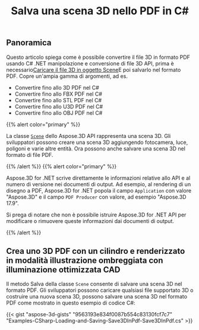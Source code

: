 ﻿---
title: Salva una scena 3D nello PDF in C#
linktitle: Salva una scena 3D nel PDF
type: docs
weight: 60
url: /it/net/save-a-3d-scene-in-the-pdf/
description: La classe Scena dello Aspose.3D API rappresenta una scena 3D. Gli sviluppatori possono costruire una scena 3D aggiungendo fotocamera, luce, poligoni e varie altre entità. Ora possono anche salvare una scena 3D nel formato di file PDF.
---
## **Panoramica**

Questo articolo spiega come è possibile convertire il file 3D in formato PDF usando C# .NET manipolazione e conversione di file 3D API, prima è necessario[Caricare il file 3D in oggetto Scene](https://docs.aspose.com/3d/net/create-and-read-an-existing-3d-scene/)E poi salvarlo nel formato PDF. Copre un'ampia gamma di argomenti, ad es.

- Convertire fino allo 3D PDF nel C#
- Convertire fino allo FBX PDF nel C#
- Convertire fino allo STL PDF nel C#
- Convertire fino allo U3D PDF nel C#
- Convertire fino allo OBJ PDF nel C#

{{% alert color="primary" %}} 

La classe [`Scene`](https://reference.aspose.com/3d/net/aspose.threed/scene) dello Aspose.3D API rappresenta una scena 3D. Gli sviluppatori possono creare una scena 3D aggiungendo fotocamera, luce, poligoni e varie altre entità. Ora possono anche salvare una scena 3D nel formato di file PDF.

{{% /alert %}} {{% alert color="primary" %}} 

Aspose.3D for .NET scrive direttamente le informazioni relative allo API e al numero di versione nei documenti di output. Ad esempio, al rendering di un disegno a PDF, Aspose.3D for .NET popola il campo `Application` con valore "Aspose.3D" e il campo `PDF Producer` con valore, ad esempio "Aspose.3D 17.9".

Si prega di notare che non è possibile istruire Aspose.3D for .NET API per modificare o rimuovere queste informazioni dai documenti di output.

{{% /alert %}} 
## **Crea uno 3D PDF con un cilindro e renderizzato in modalità illustrazione ombreggiata con illuminazione ottimizzata CAD**
Il metodo Salva della classe `Scene` consente di salvare una scena 3D nel formato PDF. Gli sviluppatori possono caricare qualsiasi file supportato 3D o costruire una nuova scena 3D, possono salvare una scena 3D nel formato PDF come mostrato in questo esempio di codice C#:

{{< gist "aspose-3d-gists" "9563193e834f0087b554c83130fcf7c7" "Examples-CSharp-Loading-and-Saving-Save3DInPdf-Save3DInPdf.cs" >}}
